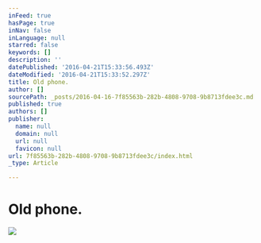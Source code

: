```yaml
---
inFeed: true
hasPage: true
inNav: false
inLanguage: null
starred: false
keywords: []
description: ''
datePublished: '2016-04-21T15:33:56.493Z'
dateModified: '2016-04-21T15:33:52.297Z'
title: Old phone.
author: []
sourcePath: _posts/2016-04-16-7f85563b-282b-4808-9708-9b8713fdee3c.md
published: true
authors: []
publisher:
  name: null
  domain: null
  url: null
  favicon: null
url: 7f85563b-282b-4808-9708-9b8713fdee3c/index.html
_type: Article

---
```

# Old phone.
![](https://the-grid-user-content.s3-us-west-2.amazonaws.com/b5d33c65-336f-46ba-b772-a08a70a2c841.jpg)